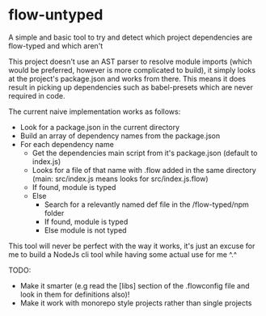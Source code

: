 # flow-untyped

A simple and basic tool to try and detect which project dependencies are flow-typed and which aren't

This project doesn't use an AST parser to resolve module imports (which would be preferred, however is more complicated to build), it simply looks at the project's package.json and works from there. This means it does result in picking up dependencies such as babel-presets which are never required in code.

The current naive implementation works as follows:
- Look for a package.json in the current directory
- Build an array of dependency names from the package.json
- For each dependency name
    - Get the dependencies main script from it's package.json (default to index.js)
    - Looks for a file of that name with .flow added in the same directory (main: src/index.js means looks for src/index.js.flow)
    - If found, module is typed
    - Else
        - Search for a relevantly named def file in the /flow-typed/npm folder
        - If found, module is typed
        - Else module is not typed
        
This tool will never be perfect with the way it works, it's just an excuse for me to build a NodeJs cli tool while having some actual use for me ^.^
        
TODO:
- Make it smarter (e.g read the [libs] section of the .flowconfig file and look in them for definitions also)!
- Make it work with monorepo style projects rather than single projects
